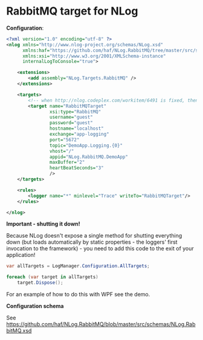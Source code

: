 # RabbitMQ target for NLog

**Configuration**:

```xml
<?xml version="1.0" encoding="utf-8" ?>
<nlog xmlns="http://www.nlog-project.org/schemas/NLog.xsd"
	  xmlns:haf="https://github.com/haf/NLog.RabbitMQ/tree/master/src/schemas/NLog.RabbitMQ.xsd"
      xmlns:xsi="http://www.w3.org/2001/XMLSchema-instance"
	  internalLogToConsole="true">

	<extensions>
		<add assembly="NLog.Targets.RabbitMQ" />
	</extensions>

	<targets>
		<!-- when http://nlog.codeplex.com/workitem/6491 is fixed, then xsi:type="haf:RabbitMQ" instead -->
		<target name="RabbitMQTarget"
				xsi:type="RabbitMQ"
				username="guest" 
				password="guest" 
				hostname="localhost" 
				exchange="app-logging"
				port="5672"
				topic="DemoApp.Logging.{0}"
				vhost="/"
				appid="NLog.RabbitMQ.DemoApp"
				maxBuffer="2"
				heartBeatSeconds="3"
				/>
	</targets>

	<rules>
		<logger name="*" minlevel="Trace" writeTo="RabbitMQTarget"/>
	</rules>

</nlog>
```

**Important - shutting it down!**

Because NLog doesn't expose a single method for shutting everything down (but loads automatically by static properties - the loggers' first invocation to the framework) - you need to add this code to the exit of your application!

```csharp
var allTargets = LogManager.Configuration.AllTargets;

foreach (var target in allTargets)
	target.Dispose();
```

For an example of how to do this with WPF see the demo.

**Configuration schema**

See https://github.com/haf/NLog.RabbitMQ/blob/master/src/schemas/NLog.RabbitMQ.xsd
